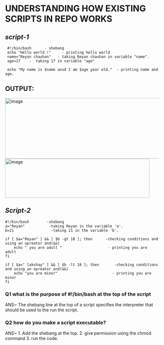 # UNDERSTANDING HOW EXISTING SCRIPTS IN REPO WORKS

## *script-1*
```
 #!/bin/bash      - shebang
 echo "Hello world !"     - printing hello world
 name="Reyan chauhan"   - taking Reyan chauhan in variable "name".
 age=17    -  taking 17 in variable "age" 

 echo "My name is $name ansd I am $age year old."  - printing name and age.
```
## OUTPUT:

<img width="535" height="198" alt="image" src="https://github.com/user-attachments/assets/54ca006f-ad6e-4029-9a00-7fd56de819e2" />


<img width="473" height="128" alt="image" src="https://github.com/user-attachments/assets/fc4636ce-fd1b-44b4-8858-54b9b047fa9e" />


##  *Script-2*

```
#!/bin/bash        -shebang
a="Reyan"           -taking Reyan in the variable 'a'.
b=21                 -taking 21 in the variable 'b'.

if [ $a="Reyan" ] && [ $b -gt 18 ]; then      -checking conditions and using an opreator and(&&)
    echo " you are adult "                     - printing you are adult
fi

if [ $a=" lakshay" ] && [ $b -lt 18 ]; then       -checking conditions and using an opreator and(&&)
    echo "you are minor"                         - printing you are minor
fi

```













###  Q1 what is the purpose of #!/bin/bash at the top of the script
ANS~ The shebang line at the top of a script specifies the interpreter that should be used to the run the script.

###  Q2 how do you make a script executable?
ANS~ 1. Add the shebang at the top.
     2. give permission using the chmod command
     3. run the code.
